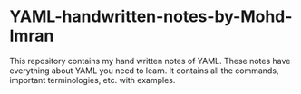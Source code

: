 # YAML-handwritten-notes-by-Mohd-Imran
This repository contains my hand written notes of YAML. These notes have everything about YAML you need to learn. It contains all the commands, important terminologies, etc. with examples.
